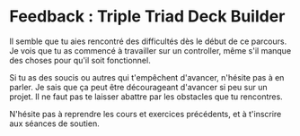 
# Feedback : Triple Triad Deck Builder

Il semble que tu aies rencontré des difficultés dès le début de ce parcours. Je vois que tu as commencé à travailler sur un controller, même s'il manque des choses pour qu'il soit fonctionnel.

Si tu as des soucis ou autres qui t'empêchent d'avancer, n'hésite pas à en parler. Je sais que ça peut être décourageant d'avancer si peu sur un projet. Il ne faut pas te laisser abattre par les obstacles que tu rencontres.

N'hésite pas à reprendre les cours et exercices précédents, et à t'inscrire aux séances de soutien.